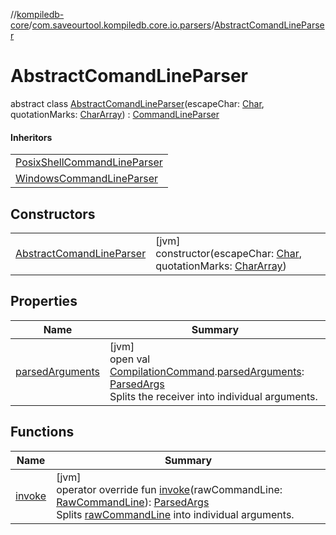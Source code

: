 //[kompiledb-core](../../../index.md)/[com.saveourtool.kompiledb.core.io.parsers](../index.md)/[AbstractComandLineParser](index.md)

# AbstractComandLineParser

abstract class [AbstractComandLineParser](index.md)(escapeChar: [Char](https://kotlinlang.org/api/latest/jvm/stdlib/kotlin/-char/index.html), quotationMarks: [CharArray](https://kotlinlang.org/api/latest/jvm/stdlib/kotlin/-char-array/index.html)) : [CommandLineParser](../../com.saveourtool.kompiledb.core.io/-command-line-parser/index.md)

#### Inheritors

| |
|---|
| [PosixShellCommandLineParser](../-posix-shell-command-line-parser/index.md) |
| [WindowsCommandLineParser](../-windows-command-line-parser/index.md) |

## Constructors

| | |
|---|---|
| [AbstractComandLineParser](-abstract-comand-line-parser.md) | [jvm]<br>constructor(escapeChar: [Char](https://kotlinlang.org/api/latest/jvm/stdlib/kotlin/-char/index.html), quotationMarks: [CharArray](https://kotlinlang.org/api/latest/jvm/stdlib/kotlin/-char-array/index.html)) |

## Properties

| Name | Summary |
|---|---|
| [parsedArguments](../../com.saveourtool.kompiledb.core.io/-command-line-parser/parsed-arguments.md) | [jvm]<br>open val [CompilationCommand](../../com.saveourtool.kompiledb.core/-compilation-command/index.md).[parsedArguments](../../com.saveourtool.kompiledb.core.io/-command-line-parser/parsed-arguments.md): [ParsedArgs](../../com.saveourtool.kompiledb.core.io/index.md#1743527040%2FClasslikes%2F-937334835)<br>Splits the receiver into individual arguments. |

## Functions

| Name | Summary |
|---|---|
| [invoke](invoke.md) | [jvm]<br>operator override fun [invoke](invoke.md)(rawCommandLine: [RawCommandLine](../../com.saveourtool.kompiledb.core.io/index.md#1075615255%2FClasslikes%2F-937334835)): [ParsedArgs](../../com.saveourtool.kompiledb.core.io/index.md#1743527040%2FClasslikes%2F-937334835)<br>Splits [rawCommandLine](invoke.md) into individual arguments. |
